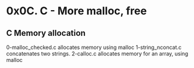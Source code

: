 # 0x0C. C - More malloc, free
## C Memory allocation
0-malloc_checked.c allocates memory using malloc
1-string_nconcat.c concatenates two strings.
2-calloc.c allocates memory for an array, using malloc
